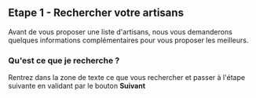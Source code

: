 ## Etape 1 - Rechercher votre artisans

Avant de vous proposer une liste d'artisans, nous vous demanderons quelques informations complémentaires pour vous proposer les meilleurs.

### Qu'est ce que je recherche ?

Rentrez dans la zone de texte ce que vous rechercher et passer à l'étape suivante en validant par le bouton **Suivant** 
